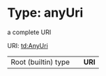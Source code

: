 
# Type: anyUri


a complete URI

URI: [td:AnyUri](https://www.w3.org/2019/wot/td#AnyUri)

|  |  |  |
| --- | --- | --- |
| Root (builtin) type | | **URI** |
